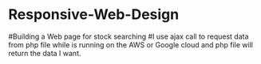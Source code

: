 # Responsive-Web-Design
#Building a Web page for stock searching
#I use ajax call to request data from php file while is running on the AWS or Google cloud and php file will return the data I want.
